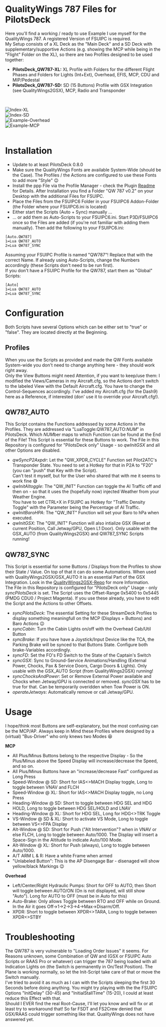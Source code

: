 # QualityWings 787 Files for PilotsDeck
Here you'll find a working / ready to use Example I use myself for the QualityWings 787. A registered Version of FSUIPC is required.<br/>
My Setup consists of a XL Deck as the "Main Deck" and a SD Deck with supplementary/supportive Actions (e.g. showing the MCP while being in the "Flight" Folder on the XL), so there are two Profiles designed to be used together:
- **PilotsDeck_QW787-XL:** XL Profile with Folders for the different Flight Phases and Folders for Lights (Int+Ext), Overhead, EFIS, MCP, CDU and MIP/Pedestal
- **PilotsDeck_QW787-SD:** SD (15 Buttons) Profile with GSX Integration (see QualityWings2GSX), MCP, Radio and Transponder

<br/>

![Index-XL](../../img/QW_IndexXL.jpg)<br/>
![Index-SD](../../img/QW_IndexSD.jpg)<br/>
![Example-Overhead](../../img/QW_ExampleOverhead.jpg)<br/>
![Example-MCP](../../img/QW_ExampleMCP.jpg)<br/><br/>

# Installation
- Update to at least PilotsDeck 0.8.0
- Make sure the QualityWings Fonts are available System-Wide (should be the Case). The Profiles / the Actions are configured to use these Fonts to add more "Style" :wink:
- Install the ppp File via the Profile Manager - check the Plugin [Readme](https://github.com/Fragtality/PilotsDeck#15---installing-profile-packages-ppp-files) for Details. After Installation you find a Folder "QW 787 v0.2" on your Desktop with the additional Files for FSUIPC.
- Place the Files from the FSUIPC6 Folder in your FSUIPC6 Addon-Folder (the Folder where your FSUIPC6.ini is located)
- Either start the Scripts (Auto + Sync) manually ...
- ... or add them as Auto-Scripts to your FSUIPC6.ini. Start P3D/FSUIPC6 once so the Files are added (if you're not familiar with adding them manually). Then add the following to your FSUIPC6.ini:<br/>
```
[Auto.QW787]
1=Lua QW787_AUTO
2=Lua QW787_SYNC
```
Assuming your FSUIPC Profile is named "QW787"! Replace that with the correct Name. If already using Auto-Scripts, change the Numbers accordingly (these Scripts don't need to be run first).<br/>
If you don't have a FSUIPC Profile for the QW787, start them as "Global" Scripts:
```
[Auto]
1=Lua QW787_AUTO
2=Lua QW787_SYNC
```

# Configuration
Both Scripts have several Options which can be either set to "true" or "false". They are located directly at the Beginning.
## Profiles
When you use the Scripts as provided and made the QW Fonts available System-wide you don't need to change anything here - they should work right away.<br/>
Only the View Buttons might need Attention, if you want to keep/use them: I modified the Views/Cameras in my Aircraft.cfg, so the Actions don't switch to the labeled View with the Default Aircraft.cfg. You have to change the Control-Sequences accordingly. I've added my Aircraft.cfg (for the Dash9) here as a Reference, if interested (don' use it to override your Aircraft.cfg!).

## QW787_AUTO
This Script contains the Functions addressed by some Actions in the Profiles. They are addressed via "LuaToggle:QW787_AUTO:*NUM*" in PilotsDeck. Which *NUM*ber maps to which Function can be found at the End of the File! This Script is essential for these Buttons to work.
The File in this Repository is configured for "PilotsDeck only" Usage - so *qwInitGSX* and all other Options are disabled.
- *qwSyncP2Axpdr*: Let the "QW_XPDR_CYCLE" Function set Pilot2ATC's Transponder State. You need to set a Hotkey for that in P2A to "F20" (you can "push" that Key with the Script).<br/>Can't test it myself, but for the User who shared that with me it seems to work fine :sweat_smile:
- *qwInitAItoggle*: The "QW_INIT" Function can toggle the AI Traffic off and then on - so that it uses the (hopefully now) injected Weather from your Weather Engine.<br/>You have to set CTRL+X in FSUIPC as Hotkey for "Traffic Density Toggle" with the Parameter being the Percentage of AI Traffic.
- *qwInitBaroHPA*: The "QW_INIT" Function will set your Baro to hPa when executed.
- *qwInitGSX*: The "QW_INIT" Function will also intialize GSX (Reset at current Position, Call Jetway/GPU, Open L1 Door). Only usable with the GSX_AUTO (from QualityWings2GSX) and QW787_SYNC Scripts running!

## QW787_SYNC
This Script is essential for some Buttons / Displays from the Profiles to show their State / Value. On top of that it can do some Automations. When used with QualityWings2GSX/GSX_AUTO it is an essential Part of the GSX Integration. Look in the [QualityWings2GSX-Repo](https://github.com/Fragtality/QualityWings2GSX) for more Information.<br/>
The File in this Repository is configured for "PilotsDeck only" Usage - only *syncPilotsDeck* is set.
The Script uses the Offset-Range 0x5400 to 0x5445 (PMDG CDU0 / Project Magenta). If you use these already, you have to edit the Script and the Actions to other Offsets.
- *syncPilotsDeck*: The essential Setting for these StreamDeck Profiles to display something meaningfull on the MCP (Displays + Buttons) and Baro Actions :wink:
- *syncCabin*: Turn the Cabin Lights on/off with the Overhead Cab/Util Button
- *syncBrake*: If you have have a Joystick/Input Device like the TCA, the Parking Brake will be synced to that Buttons State. Configure both brake-Variables accordingly.
- *syncFD*: Set the FO's FD Switch to the State of the Captain's Switch
- *syncGSX*: Sync to Ground-Service Animations/Handling (External Power, Chocks, Pax & Service Doors, Cargo Doors & Lights). Only usable with the GSX_AUTO Script (from QualityWings2GSX) running!
- *syncChocksAndPower*: Set or Remove External Power available and Chocks when Jetway/GPU is connected or removed. *syncGSX* has to be true for that. Can be temporarily overidden when Tow Power is ON.
- *operateJetways*: Automatically remove or call Jetway/GPU.

# Usage
I hope/think most Buttons are self-explanatory, but the most confusing can be the MCP/AP. Always keep in Mind these Profiles where designed by a (virtual) "Bus-Driver" who only knews two Modes 😆<br/>

**MCP**

- All Plus/Minus Buttons belong to the respective Display - So the Plus/Minus above the Speed Display will increase/decrease the Speed, and so on.<br/>
- All Plus/Minus Buttons have an "increase/decrease Fast" configured as Long Press
- Speed-Window @ SD: Short for IAS<>MACH Display toggle, Long to toggle between VNAV and FLCH
- Speed-Window @ XL: Short for IAS<>MACH Display toggle, no Long Press
- Heading-Window @ SD: Short to toggle between HDG SEL and HDG HOLD, Long to toggle between HDG SEL/HOLD and LNAV
- Heading-Window @ XL: Short for HDG SEL, Long for HDG<>TRK Toggle
- VS-Window @ SD & XL: Short to activate VS Mode, Long to toggle between VS<>FPA Display
- Alt-Window @ SD: Short for Push ("Alt Intervention"? when in VNAV or else FLCH, Long to toggle between Auto/1000. The Display will insert a Space-Sign in the Altitude to indicate Auto/100 Mode.
- Alt-Window @ XL: Short for Push (always), Long to toggle between Auto/1000.
- A/T ARM L & R: Have a white Frame when armed
- "Unlabeled Button": This is the AP Disengage Bar - disenaged will show yellow/black Markings 😉

**Overhead**

- Left/Center/Right Hydraulic Pumps: Short for OFF to AUTO, then Short will toggle between AUTO/ON (On is not displayed, will still show "Auto"). Long for AUTO to OFF (must be in Auto for this)
- Auto-Brake: Only allows Toggle between RTO and OFF while on Ground. In the Air it goes Off->1->2->3->4->Max->Disarm/Off.
- XPDR: Short to toggle between XPDR<>TARA, Long to toggle between XPDR<>STBY
 

# Troubleshooting
The QW787 is very vulnerable to "Loading Order Issues" it seems. For Reasons unknown, some Combination of QW and (GSX or FSUIPC Auto Scripts or RAAS Pro or whatever) can trigger the 787 being loaded with all Indication Lights on (the Switch is permanently in On/Test Position). The Plane is working normally, so let the Init-Script take care of that or move the Switch manually.<br/>
I've tried to avoid it as much as I can with the Scripts sleeping the first 30 Seconds before doing anything. You might try playing with the the FSUIPC Options "InitDelay" (30-45) and "InitialStallTime" (15-20), I could at least reduce this Effect with that.<br/>
Should I EVER find the real Root-Cause, I'll let you know and will fix or at least try to workaround that! So far FSDT and FS2Crew denied that GSX/RAAS could trigger something like that. QualityWings does not have answered yet.
